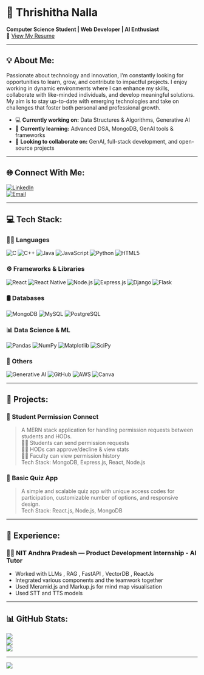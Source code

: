 # 💫 Thrishitha Nalla  
**Computer Science Student | Web Developer | AI Enthusiast**  
📄 [View My Resume](https://drive.google.com/file/d/1JNYQ9Oy72LurVgCCpSizCEYpt8R4Nrq2/view?usp=drivesdk) 

---

## 💡 About Me:
Passionate about technology and innovation, I’m constantly looking for opportunities to learn, grow, and contribute to impactful projects. I enjoy working in dynamic environments where I can enhance my skills, collaborate with like-minded individuals, and develop meaningful solutions. My aim is to stay up-to-date with emerging technologies and take on challenges that foster both personal and professional growth.

- 💻 **Currently working on:** Data Structures & Algorithms, Generative AI  
- 🌱 **Currently learning:** Advanced DSA, MongoDB, GenAI tools & frameworks  
- 🔭 **Looking to collaborate on:** GenAI, full-stack development, and open-source projects

---

## 🌐 Connect With Me:
[![LinkedIn](https://img.shields.io/badge/LinkedIn-%230077B5.svg?logo=linkedin&logoColor=white)](https://linkedin.com/in/thrishithanalla)  
[![Email](https://img.shields.io/badge/Email-D14836?logo=gmail&logoColor=white)](mailto:trishitanalla03@gmail.com)

---

## 💻 Tech Stack:

### 👩‍💻 Languages
![C](https://img.shields.io/badge/C-%2300599C.svg?style=for-the-badge&logo=c&logoColor=white)
![C++](https://img.shields.io/badge/C++-%2300599C.svg?style=for-the-badge&logo=c%2B%2B&logoColor=white)
![Java](https://img.shields.io/badge/Java-%23ED8B00.svg?style=for-the-badge&logo=java&logoColor=white)
![JavaScript](https://img.shields.io/badge/JavaScript-%23323330.svg?style=for-the-badge&logo=javascript&logoColor=%23F7DF1E)
![Python](https://img.shields.io/badge/Python-3670A0?style=for-the-badge&logo=python&logoColor=ffdd54)
![HTML5](https://img.shields.io/badge/HTML5-%23E34F26.svg?style=for-the-badge&logo=html5&logoColor=white)

### ⚙️ Frameworks & Libraries
![React](https://img.shields.io/badge/React-%2320232a.svg?style=for-the-badge&logo=react&logoColor=%2361DAFB)
![React Native](https://img.shields.io/badge/React_Native-%2320232a.svg?style=for-the-badge&logo=react&logoColor=%2361DAFB)
![Node.js](https://img.shields.io/badge/Node.js-6DA55F?style=for-the-badge&logo=node.js&logoColor=white)
![Express.js](https://img.shields.io/badge/Express.js-%23404d59.svg?style=for-the-badge&logo=express&logoColor=%2361DAFB)
![Django](https://img.shields.io/badge/Django-%23092E20.svg?style=for-the-badge&logo=django&logoColor=white)
![Flask](https://img.shields.io/badge/Flask-%23000.svg?style=for-the-badge&logo=flask&logoColor=white)

### 🛢 Databases
![MongoDB](https://img.shields.io/badge/MongoDB-%234ea94b.svg?style=for-the-badge&logo=mongodb&logoColor=white)
![MySQL](https://img.shields.io/badge/MySQL-4479A1.svg?style=for-the-badge&logo=mysql&logoColor=white)
![PostgreSQL](https://img.shields.io/badge/PostgreSQL-%23316192.svg?style=for-the-badge&logo=postgresql&logoColor=white)

### 📊 Data Science & ML
![Pandas](https://img.shields.io/badge/Pandas-%23150458.svg?style=for-the-badge&logo=pandas&logoColor=white)
![NumPy](https://img.shields.io/badge/NumPy-%23013243.svg?style=for-the-badge&logo=numpy&logoColor=white)
![Matplotlib](https://img.shields.io/badge/Matplotlib-%23ffffff.svg?style=for-the-badge&logo=matplotlib&logoColor=black)
![SciPy](https://img.shields.io/badge/SciPy-%230C55A5.svg?style=for-the-badge&logo=scipy&logoColor=white)

### 🧰 Others
![Generative AI](https://img.shields.io/badge/GenAI-%2300C4CC.svg?style=for-the-badge&logo=OpenAI&logoColor=white)
![GitHub](https://img.shields.io/badge/GitHub-%23121011.svg?style=for-the-badge&logo=github&logoColor=white)
![AWS](https://img.shields.io/badge/AWS-%23FF9900.svg?style=for-the-badge&logo=amazon-aws&logoColor=white)
![Canva](https://img.shields.io/badge/Canva-%2300C4CC.svg?style=for-the-badge&logo=canva&logoColor=white)


---

## 📂 Projects:

### 🔹 Student Permission Connect
> A MERN stack application for handling permission requests between students and HODs.  
> 🧑‍🎓 Students can send permission requests  
> 👨‍🏫 HODs can approve/decline & view stats  
> 👩‍🏫 Faculty can view permission history  
> Tech Stack: MongoDB, Express.js, React, Node.js

### 🔹 Basic Quiz App
> A simple and scalable quiz app with unique access codes for participation, customizable number of options, and responsive design.  
> Tech Stack: React.js, Node.js, MongoDB

---

## 💼 Experience:

### 🧑‍🏫 NIT Andhra Pradesh — **Product Development Internship - AI Tutor**
-  Worked with LLMs , RAG , FastAPI , VectorDB , ReactJs
-  Integrated various components and the teamwork together
-  Used Meramid.js and Markup.js for mind map visualisation
-  Used STT and TTS models

---

## 📊 GitHub Stats:
![](https://github-readme-stats.vercel.app/api?username=trishitanalla&theme=dark&hide_border=false&include_all_commits=false&count_private=false)<br/>
![](https://nirzak-streak-stats.vercel.app/?user=trishitanalla&theme=dark&hide_border=false)<br/>
![](https://github-readme-stats.vercel.app/api/top-langs/?username=trishitanalla&theme=dark&hide_border=false&include_all_commits=false&count_private=false&layout=compact)

---

[![](https://visitcount.itsvg.in/api?id=trishitanalla&icon=0&color=0)](https://visitcount.itsvg.in)

<!-- Profile generated using GPRM ( https://gprm.itsvg.in ) -->
